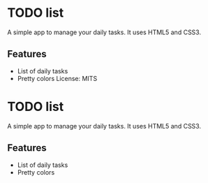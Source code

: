 # TODO list
A simple app to manage your daily tasks.
It uses HTML5 and CSS3.
## Features
* List of daily tasks
* Pretty colors
License: MITS

# TODO list
A simple app to manage your daily tasks.
It uses HTML5 and CSS3.
## Features
* List of daily tasks
* Pretty colors

